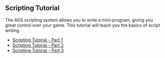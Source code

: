 ## Scripting Tutorial

The AGS scripting system allows you to write a mini-program, giving you great control over your game. This tutorial will teach you the basics of script writing.

- [Scripting Tutorial - Part 1](ScriptingTutorialPart1)
- [Scripting Tutorial - Part 2](ScriptingTutorialPart2)
- [Scripting Tutorial - Part 3](acintro3)

